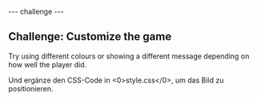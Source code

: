 \--- challenge \---

## Challenge: Customize the game

Try using different colours or showing a different message depending on how well the player did.

Und ergänze den CSS-Code in <0>style.css</0>, um das Bild zu positionieren.